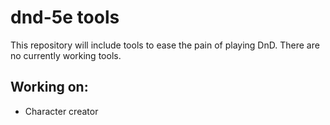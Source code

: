 # dnd-5e tools

This repository will include tools to ease the pain of playing DnD. There are no currently working tools.

## Working on:
- Character creator
